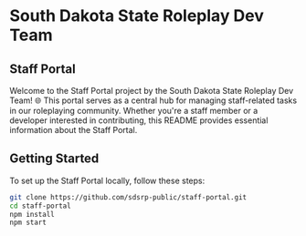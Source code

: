 # South Dakota State Roleplay Dev Team

## Staff Portal

Welcome to the Staff Portal project by the South Dakota State Roleplay Dev Team! 🌐 This portal serves as a central hub for managing staff-related tasks in our roleplaying community. Whether you're a staff member or a developer interested in contributing, this README provides essential information about the Staff Portal.

## Getting Started

To set up the Staff Portal locally, follow these steps:

```bash
git clone https://github.com/sdsrp-public/staff-portal.git
cd staff-portal
npm install
npm start
